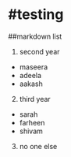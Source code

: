 #testing
========
##markdown
list  
1. second year
* maseera
* adeela 
* aakash 
2. third year 
* sarah 
* farheen 
* shivam 
3. no one else
